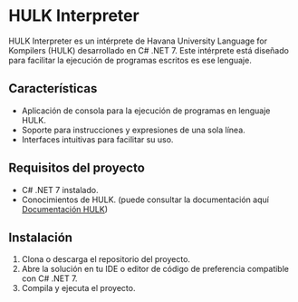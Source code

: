 # HULK Interpreter

HULK Interpreter es un intérprete de Havana University Language for Kompilers (HULK) desarrollado en C# .NET 7. Este intérprete está diseñado para facilitar la ejecución de programas escritos es ese lenguaje.

## Características

- Aplicación de consola para la ejecución de programas en lenguaje HULK.
- Soporte para instrucciones y expresiones de una sola línea.
- Interfaces intuitivas para facilitar su uso.

## Requisitos del proyecto

- C# .NET 7 instalado.
- Conocimientos de HULK. (puede consultar la documentación aquí [Documentación HULK](https://matcom.in/hulk/guide/expressions/))

## Instalación

1. Clona o descarga el repositorio del proyecto.
2. Abre la solución en tu IDE o editor de código de preferencia compatible con C# .NET 7.
3. Compila y ejecuta el proyecto.
